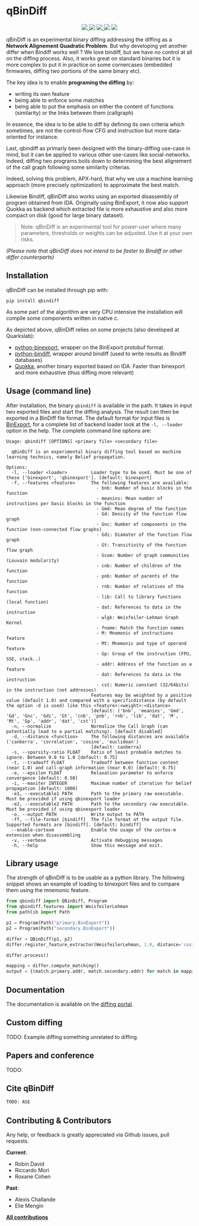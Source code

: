 # qBinDiff

<p align="center">
  <a href="https://github.com/quarkslab/qbindiff/releases">
    <img src="https://img.shields.io/github/v/release/quarkslab/qbindiff?logo=github">
  </a>
  <img src="https://img.shields.io/github/license/quarkslab/qbindiff"/>
  <a href="https://github.com/quarkslab/pastis/releases">
    <img src="https://img.shields.io/github/actions/workflow/status/quarkslab/qbindiff/release.yml">
  </a>
  <img src="https://img.shields.io/github/downloads/quarkslab/tritondse/total"/>
  <img src="https://img.shields.io/pypi/dm/qbindiff"/>
</p>

qBinDiff is an experimental binary diffing addressing the diffing as a **Network Alignement Quadratic Problem**.
But why developing yet another differ when Bindiff works well ?
We love bindiff, but we have no control at all on the diffing process. Also, it works great on standard
binaries but it is more complex to put it in practice on some cornercases (embedded firmwares, diffing
two portions of the same binary etc).

The key idea is to enable **programing the diffing** by:
* writing its own feature
* being able to enforce some matches
* being able to put the emphasis on either the content of functions (similarity)
  or the links between them (callgraph)

In essence, the idea is to be able to diff by defining its own criteria which sometimes, are not the 
control-flow CFG and instruction but more data-oriented for instance.

Last, qbindiff as primarly been designed with the binary-diffing use-case in mind, but
it can be applied to various other use-cases like social-networks. Indeed, diffing two
programs boils down to determining the best alignement of the call graph following some
similarity criterias.

Indeed, solving this problem, APX-hard, that why we use a machine learning approach
(more precisely optimization) to approximate the best match.

Likewise Bindiff, qBinDiff also works using an exported disassembly of program obtained
from IDA. Originally using BinExport, it now also support Quokka as backend which extracted
file is more exhaustive and also more compact on disk (good for large binary dataset).

> Note: qBinDiff is an experimental tool for power-user where many parameters, thresholds
> or weights can be adjusted. Use it at your own risks.

*(Please note that qBinDiff does not intend to be faster to Bindiff or other differ counterparts)*


## Installation

qBinDiff can be installed through pip with:

    pip install qbindiff

As some part of the algorithm are very CPU intensive the installation
will compile some components written in native c.

As depicted above, qBinDiff relies on some projects (also developed at Quarkslab):

* [python-binexport](https://github.com/quarkslab/python-binexport), wrapper on the BinExport protobuf format.
* [python-bindiff](https://github.com/quarkslab/python-bindiff), wrapper around bindiff (used to write results as Bindiff databases)
* [Quokka](https://github.com/quarkslab/quokka), another binary exported based on IDA. Faster than binexport and more exhaustive (thus diffing more relevant)



## Usage (command line)

After installation, the binary ``qbindiff`` is available in the path.
It takes in input two exported files and start the diffing analysis. The result can then
be exported in a BinDiff file format.
The default format for input files is [BinExport](https://github.com/google/binexport),
for a complete list of backend loader look at the `-l, --loader` option in the help.
The complete command line options are:

    Usage: qbindiff [OPTIONS] <primary file> <secondary file>

      qBinDiff is an experimental binary diffing tool based on machine learning technics, namely Belief propagation.

    Options:
      -l, --loader <loader>         Loader type to be used. Must be one of these ['binexport', 'qbinexport']. [default: binexport]
      -f, --features <feature>      The following features are available:
                                      - bnb: Number of basic blocks in the function
                                      - meanins: Mean number of instructions per basic blocks in the function
                                      - Gmd: Mean degree of the function
                                      - Gd: Density of the function flow graph
                                      - Gnc: Number of components in the function (non-connected flow graphs)
                                      - Gdi: Diamater of the function flow graph
                                      - Gt: Transitivity of the function flow graph
                                      - Gcom: Number of graph communities (Louvain modularity)
                                      - cnb: Number of children of the function
                                      - pnb: Number of parents of the function
                                      - rnb: Number of relatives of the function
                                      - lib: Call to library functions (local function)
                                      - dat: References to data in the instruction
                                      - wlgk: Weisfeiler-Lehman Graph Kernel
                                      - fname: Match the function names
                                      - M: Mnemonic of instructions feature
                                      - Mt: Mnemonic and type of operand feature
                                      - Gp: Group of the instruction (FPU, SSE, stack..)
                                      - addr: Address of the function as a feature
                                      - dat: References to data in the instruction
                                      - cst: Numeric constant (32/64bits) in the instruction (not addresses)
                                    Features may be weighted by a positive value (default 1.0) and compared with a specificdistance (by default the option -d is used) like this <feature>:<weight>:<distance>
                                    [default: ('bnb', 'meanins', 'Gmd', 'Gd', 'Gnc', 'Gdi', 'Gt', 'cnb', 'pnb', 'rnb', 'lib', 'dat', 'M', 'Mt', 'Gp', 'addr', 'dat', 'cst')]
      -n, --normalize               Normalize the Call Graph (can potentially lead to a partial matching). [default disabled]
      -d, --distance <function>     The following distances are available ('canberra', 'correlation', 'cosine', 'euclidean')
                                    [default: canberra]
      -s, --sparsity-ratio FLOAT    Ratio of least probable matches to ignore. Between 0.0 to 1.0 [default: 0.75]
      -t, --tradeoff FLOAT          Tradeoff between function content (near 1.0) and call-graph information (near 0.0) [default: 0.75]
      -e, --epsilon FLOAT           Relaxation parameter to enforce convergence [default: 0.50]
      -i, --maxiter INTEGER         Maximum number of iteration for belief propagation [default: 1000]
      -e1, --executable1 PATH       Path to the primary raw executable. Must be provided if using qbinexport loader
      -e2, --executable2 PATH       Path to the secondary raw executable. Must be provided if using qbinexport loader
      -o, --output PATH             Write output to PATH
      -ff, --file-format [bindiff]  The file format of the output file. Supported formats are [bindiff]. [default: bindiff]
      --enable-cortexm              Enable the usage of the cortex-m extension when disassembling
      -v, --verbose                 Activate debugging messages
      -h, --help                    Show this message and exit.


## Library usage

The strength of qBinDiff is to be usable as a python library. The following snippet shows an example
of loading to binexport files and to compare them using the mnemonic feature.

```python
from qbindiff import QBinDiff, Program
from qbindiff.features import WeisfeilerLehman
from pathlib import Path

p1 = Program(Path("primary.BinExport"))
p2 = Program(Path("secondary.BinExport"))

differ = QBinDiff(p1, p2)
differ.register_feature_extractor(WeisfeilerLehman, 1.0, distance='cosine')

differ.process()

mapping = differ.compute_matching()
output = {(match.primary.addr, match.secondary.addr) for match in mapping}
```

## Documentation

The documentation is available on the [diffing portal](https://quarkslab.github.io/diffing-portal/).


## Custom diffing

TODO: Example diffing something unrelated to diffing.


## Papers and conference

TODO:

## Cite qBinDiff

```latex
TODO: ASE
```


## Contributing & Contributors

Any help, or feedback is greatly appreciated via Github issues, pull requests.

**Current**:
* Robin David
* Riccardo Mori
* Roxane Cohen

**Past**:
* Alexis Challande
* Elie Mengin

[**All contributions**](https://github.com/quarkslab/pastis/graphs/contributors)
